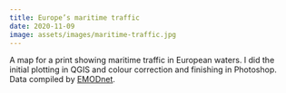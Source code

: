 ```yaml
---
title: Europe’s maritime traffic
date: 2020-11-09
image: assets/images/maritime-traffic.jpg
---
```


A map for a print showing maritime traffic in European waters. I did the initial plotting in QGIS and colour correction and finishing in Photoshop. Data compiled by [EMODnet](https://www.emodnet-humanactivities.eu/search-results.php?dataname=Vessel+Density+).